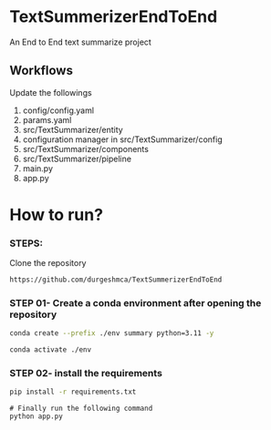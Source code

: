 # TextSummerizerEndToEnd
An End to End text summarize project


## Workflows
Update the followings
1.  config/config.yaml
2.  params.yaml
3.  src/TextSummarizer/entity
4.  configuration manager in src/TextSummarizer/config
5.  src/TextSummarizer/components
6.  src/TextSummarizer/pipeline
7.  main.py
8.   app.py


# How to run?
### STEPS:

Clone the repository

```bash
https://github.com/durgeshmca/TextSummerizerEndToEnd
```
### STEP 01- Create a conda environment after opening the repository

```bash
conda create --prefix ./env summary python=3.11 -y
```

```bash
conda activate ./env
```


### STEP 02- install the requirements
```bash
pip install -r requirements.txt
```


```bashSS
# Finally run the following command
python app.py
```